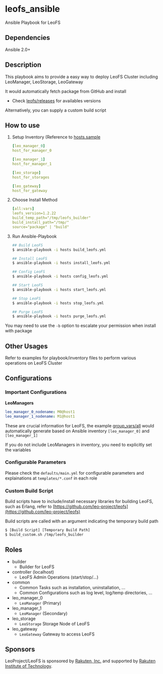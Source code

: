 leofs_ansible
=====

Ansible Playbook for LeoFS

## Dependencies
Ansible 2.0+

## Description
This playbook aims to provide a easy way to deploy LeoFS Cluster including LeoManager, LeoStorage, LeoGateway

It would automatically fetch package from GitHub and install
- Check [leofs/releases](https://github.com/leo-project/leofs/releases) for availables versions

Alternatively, you can supply a custom build script

## How to use
1. Setup Inventory (Reference to [hosts.sample](hosts.sample)
    ```yaml
    [leo_manager_0]
    host_for_manager_0

    [leo_manager_1]
    host_for_manager_1

    [leo_storage]
    host_for_storages

    [leo_gateway]
    host_for_gateway
    ```

2. Choose Install Method
    ```yaml
    [all:vars]
    leofs_version=1.2.22
    build_temp_path="/tmp/leofs_builder"
    build_install_path="/tmp/"
    source="package" | "build"
    ```

3. Run Ansible-Playbook
    ```bash
    ## Build LeoFS
    $ ansible-playbook -i hosts build_leofs.yml

    ## Install LeoFS
    $ ansible-playbook -i hosts install_leofs.yml

    ## Config LeoFS
    $ ansible-playbook -i hosts config_leofs.yml

    ## Start LeoFS
    $ ansible-playbook -i hosts start_leofs.yml

    ## Stop LeoFS
    $ ansible-playbook -i hosts stop_leofs.yml

    ## Purge LeoFS
    $ ansible-playbook -i hosts purge_leofs.yml
    ```

You may need to use the `-b` option to escalate your permission when install with package

## Other Usages
Refer to examples for playbook/inventory files to perform various operations on LeoFS Cluster

## Configurations
### Important Configurations
**LeoManagers**
```yaml
leo_manager_0_nodename: M0@host1
leo_manager_1_nodename: M1@host1
```
These are crucial information for LeoFS, the example [group_vars/all](group_vars/all) would automatically generate based on Ansible inventory `[leo_manager_0]` and `[leo_manager_1]`

If you do not include LeoManagers in inventory, you need to explicitly set the variables

### Configurable Parameters
Please check the `defaults/main.yml` for configurable parameters and explainations at `templates/*.conf` in each role

### Custom Build Script
Build scripts have to include/install necessary libraries for building LeoFS, such as Erlang, refer to [https://github.com/leo-project/leofs](https://github.com/leo-project/leofs)

Build scripts are called with an argument indicating the temporary build path
```bash
$ [Build Script] [Temporary Build Path]
$ build_custom.sh /tmp/leofs_builder
```

## Roles
- builder
  * Builder for LeoFS
- controller (localhost)
  * LeoFS Admin Operations (start/stop/...)
- common
  * Common Tasks such as installation, uninstallation, ...
  * Common Configurations such as log level, log/temp directories, ...
- leo_manager_0
  * `LeoManager` (Primary)
- leo_manager_1
  * `LeoManager` (Secondary)
- leo_storage
  * `LeoStorage` Storage Node of LeoFS
- leo_gateway
  * `LeoGateway` Gateway to access LeoFS

## Sponsors
LeoProject/LeoFS is sponsored by [Rakuten, Inc.](http://global.rakuten.com/corp/) and supported by [Rakuten Institute of Technology](http://rit.rakuten.co.jp/).

